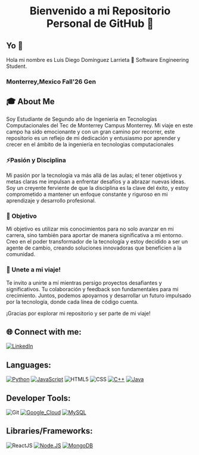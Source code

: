 <h1 align="center">Bienvenido a mi Repositorio Personal de GitHub 🚀</h1>

## Yo 💫
Hola mi nombre es Luis Diego Domínguez Larrieta 👋
Software Engineering Student.
### **Monterrey,Mexico** **Fall'26 Gen**

## 🎓 About Me
Soy Estudiante de Segundo año de Ingenieria en Tecnologías Computacionales del Tec de Monterrey Campus Monterrey.
Mi viaje en este campo ha sido emocionante y con un gran camino por recorrer,  este repositorio es un reflejo de mi dedicación y entusiasmo por aprender y crecer en el ámbito de la ingeniería en tecnologias computacionales

### ⚡Pasión y Disciplina
Mi pasión por la tecnología va más allá de las aulas; el tener objetivos y metas claras me impulsan a enfrentar desafíos y a abrazar nuevas ideas. Soy un creyente ferviente de que la disciplina es la clave del éxito, y estoy comprometido a mantener un enfoque constante y riguroso en mi aprendizaje y desarrollo profesional.

### 🔭 Objetivo
Mi objetivo es utilizar mis conocimientos para no solo avanzar en mi carrera, sino también para aportar de manera significativa a mi entorno. Creo en el poder transformador de la tecnología y estoy decidido a ser un agente de cambio, creando soluciones innovadoras que beneficien a la comunidad.

### 🌱 Unete a mi viaje!
Te invito a unirte a mí mientras persigo proyectos desafiantes y significativos. Tu colaboración y feedback son fundamentales para mi crecimiento. Juntos, podemos apoyarnos y desarrollar un futuro impulsado por la tecnología, donde cada línea de código cuenta.

¡Gracias por explorar mi repositorio y ser parte de mi viaje!

## 🌐 Connect with me:
[![LinkedIn](https://img.shields.io/badge/LinkedIn-%230077B5.svg?logo=linkedin&logoColor=white)](https://www.linkedin.com/in/diego-larrieta-47975a2a3/)

## Languages:
[![Python](https://img.shields.io/badge/Python-yellow?style=for-the-badge&logo=python&logoColor=white&labelColor=101010)]()
[![JavaScript](https://img.shields.io/badge/JavaScript-F7DF1E?style=for-the-badge&logo=javascript&logoColor=white&labelColor=101010)]()
![HTML5](https://img.shields.io/badge/html5-%23E34F26.svg?style=for-the-badge&logo=html5&logoColor=101010) 
![CSS](https://img.shields.io/badge/css-%231572B6.svg?style=for-the-badge&logo=css3&logoColor=101010)
[![C++](https://img.shields.io/badge/c++-4479A1?style=for-the-badge&logo=cpp&logoColor=white&labelColor=101010)]()
[![Java](https://img.shields.io/badge/Java-007396?style=for-the-badge&logo=java&logoColor=white&labelColor=101010)]()

## Developer Tools: 
![Git](https://img.shields.io/badge/git-%23F05033.svg?style=for-the-badge&logo=git&logoColor=101010)
[![Google_Cloud](https://img.shields.io/badge/Google_Cloud-4285F4?style=for-the-badge&logo=googlecloud&logoColor=white&labelColor=101010)]()
[![MySQL](https://img.shields.io/badge/MySQL-4479A1?style=for-the-badge&logo=mysql&logoColor=white&labelColor=101010)]()

## Libraries/Frameworks: 

![ReactJS](https://img.shields.io/badge/react-%2320232a.svg?style=for-the-badge&logo=react&logoColor=%2361DAFB)
[![Node.JS](https://img.shields.io/badge/Node.JS-339933?style=for-the-badge&logo=node.js&logoColor=white&labelColor=101010)]()
[![MongoDB](https://img.shields.io/badge/MongoDB-47A248?style=for-the-badge&logo=mongodb&logoColor=white&labelColor=101010)]()


<!--
**DiegoLarrieta/DiegoLarrieta** is a ✨ _special_ ✨ repository because its `README.md` (this file) appears on your GitHub profile.

Here are some ideas to get you started:

- 🔭 I’m currently working on ...
- 🌱 I’m currently learning ...
- 👯 I’m looking to collaborate on ...
- 🤔 I’m looking for help with ...
- 💬 Ask me about ...
- 📫 How to reach me: ...
- 😄 Pronouns: ...
- ⚡ Fun fact: ...
-->
